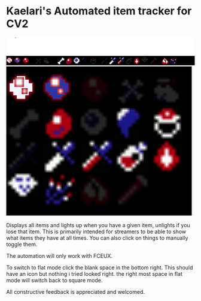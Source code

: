 # Kaelari's Automated item tracker for CV2

![](https://raw.githubusercontent.com/kaelari/cv2autotracker/master/autotracker.png)
![](https://raw.githubusercontent.com/kaelari/cv2autotracker/master/screenshot_square.png)

Displays all items and lights up when you have a given item, unlights if you lose that item. This is primarily intended for streamers to be able to show what items they have at all times. You can also click on things to manually toggle them.

The automation will only work with FCEUX.

To switch to flat mode click the blank space in the bottom right. This should have an icon but nothing i tried looked right. the right most space in flat mode will switch back to square mode.

All constructive feedback is appreciated and welcomed.


